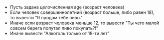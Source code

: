 - Пусть задана целочисленная age (возраст человека)
- Если человек совершеннолетний (возраст больше, либо равен 18), то вывести "Я продам тебе пиво."
- Иначе если возраст человека меньше 12, то вывести "Ты чего малой совсем берега попутал пиво покупать?!"
- Иначе вывести "Алкоголь только от 18-ти лет"
